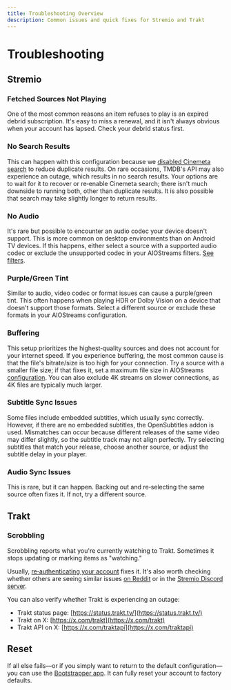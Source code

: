 ```yaml
---
title: Troubleshooting Overview
description: Common issues and quick fixes for Stremio and Trakt
---
```


# Troubleshooting

## Stremio

### Fetched Sources Not Playing
One of the most common reasons an item refuses to play is an expired debrid subscription. It's easy to miss a renewal, and it isn't always obvious when your account has lapsed. Check your debrid status first.

### No Search Results
This can happen with this configuration because we [disabled Cinemeta search](/preperations/cinebye) to reduce duplicate results. On rare occasions, TMDB's API may also experience an outage, which results in no search results. Your options are to wait for it to recover or re‑enable Cinemeta search; there isn't much downside to running both, other than duplicate results. It is also possible that search may take slightly longer to return results.

### No Audio
It's rare but possible to encounter an audio codec your device doesn't support. This is more common on desktop environments than on Android TV devices. If this happens, either select a source with a supported audio codec or exclude the unsupported codec in your AIOStreams filters. [See filters](/configuration/filters).

### Purple/Green Tint
Similar to audio, video codec or format issues can cause a purple/green tint. This often happens when playing HDR or Dolby Vision on a device that doesn't support those formats. Select a different source or exclude these formats in your AIOStreams configuration.

### Buffering
This setup prioritizes the highest‑quality sources and does not account for your internet speed. If you experience buffering, the most common cause is that the file's bitrate/size is too high for your connection. Try a source with a smaller file size; if that fixes it, set a maximum file size in AIOStreams [configuration](/configuration/filters). You can also exclude 4K streams on slower connections, as 4K files are typically much larger.

### Subtitle Sync Issues
Some files include embedded subtitles, which usually sync correctly. However, if there are no embedded subtitles, the OpenSubtitles addon is used. Mismatches can occur because different releases of the same video may differ slightly, so the subtitle track may not align perfectly. Try selecting subtitles that match your release, choose another source, or adjust the subtitle delay in your player.

### Audio Sync Issues

This is rare, but it can happen. Backing out and re‑selecting the same source often fixes it. If not, try a different source.

## Trakt

### Scrobbling
Scrobbling reports what you're currently watching to Trakt. Sometimes it stops updating or marking items as "watching."

Usually, [re‑authenticating your account](/accounts/trakt) fixes it. It's also worth checking whether others are seeing similar issues [on Reddit](https://www.reddit.com/r/Stremio/) or in the [Stremio Discord server](https://discord.com/invite/zNRf6YF).

You can also verify whether Trakt is experiencing an outage:
- Trakt status page: [https://status.trakt.tv/](https://status.trakt.tv/)
- Trakt on X: [https://x.com/trakt](https://x.com/trakt)
- Trakt API on X: [https://x.com/traktapi](https://x.com/traktapi)

## Reset

If all else fails—or if you simply want to return to the default configuration—you can use the [Bootstrapper app](https://bootstrapper.stremaddon.net/). It can fully reset your account to factory defaults.